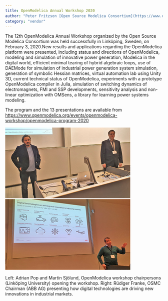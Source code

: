 ```yaml
---
title: OpenModelica Annual Workshop 2020		
author: "Peter Fritzson [Open Source Modelica Consortium](https://www.openmodelica.org/)"
category: "vendor"
---
```


The 12th OpenModelica Annual Workshop organized by the Open Source Modelica Consortium was held successfully in Linköping, Sweden, on February 3, 2020.New results and applications regarding the OpenModelica platform were presented, including status and directions of OpenModelica, modeling and simulation of innovative power generation, Modelica in the digital world, efficient minimal tearing of hybrid algebraic loops, use of DAEMode for simulation of industrial power generation system simulation, generation of symbolic Hessian matrices, virtual automation lab using Unity 3D, current technical status of OpenModelica, experiments with a prototype OpenModelica compiler in Julia, simulation of switching dynamics of electromagnets, FMI and SSP developments, sensitivity analysis and non-linear optimization with OMSens, a library for learning power systems modeling.

The program and the 13 presentations are available from https://www.openmodelica.org/events/openmodelica-workshop/openmodelica-program-2020  

![](adrianandmartin.png) ![](rudiger.png) 

Left: Adrian Pop and Martin Sjölund, OpenModelica workshop chairpersons (Linköping University) opening the workshop. 
Right: Rüdiger Franke, OSMC Chairman (ABB AG) presenting how digital technologies are driving new innovations in industrial markets.